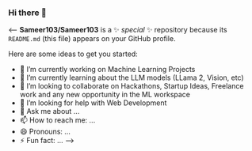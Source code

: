 ### Hi there 👋

<--
**Sameer103/Sameer103** is a ✨ _special_ ✨ repository because its `README.md` (this file) appears on your GitHub profile.

Here are some ideas to get you started:

- 🔭 I’m currently working on Machine Learning Projects
- 🌱 I’m currently learning about the LLM models (LLama 2, Vision, etc)
- 👯 I’m looking to collaborate on Hackathons, Startup Ideas, Freelance work and any new opportunity in the ML workspace
- 🤔 I’m looking for help with Web Development 
- 💬 Ask me about ...
- 📫 How to reach me: ...
- 😄 Pronouns: ...
- ⚡ Fun fact: ...
-->
